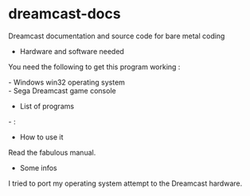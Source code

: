 # dreamcast-docs

Dreamcast documentation and source code for bare metal coding

* Hardware and software needed

You need the following to get this program working :

\- Windows win32 operating system<br>
\- Sega Dreamcast game console<br>

* List of programs

\- : <br>

* How to use it

Read the fabulous manual.

* Some infos

I tried to port my operating system attempt to the Dreamcast hardware.
